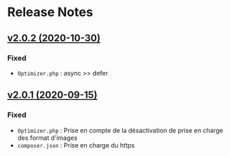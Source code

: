 # Release Notes

## [v2.0.2 (2020-10-30)](https://svn.tigreblanc.fr/presstify-plugins/optimizer/tags/2.0.2...v2.0.2)

### Fixed

- `Optimizer.php` : async >> defer


## [v2.0.1 (2020-09-15)](https://svn.tigreblanc.fr/presstify-plugins/optimizer/tags/2.0.1...v2.0.1)

### Fixed

- `Optimizer.php` : Prise en compte de la désactivation de prise en charge des format d'images
- `composer.json` : Prise en charge du https
